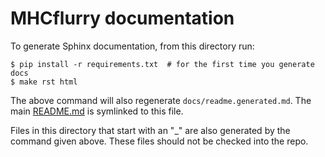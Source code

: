 # MHCflurry documentation

To generate Sphinx documentation, from this directory run:

```
$ pip install -r requirements.txt  # for the first time you generate docs
$ make rst html
```

The above command will also regenerate `docs/readme.generated.md`. The main
[README.md](../README.md) is symlinked to this file.

Files in this directory that start with an "_" are also generated by
the command given above. These files should not be checked into the repo.